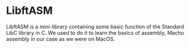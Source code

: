 # LibftASM

LibftASM is a mini-library containing some basic function of the Standard LibC library in C.
We used to do it to learn the basics of assembly, Macho assembly in our case as we were on MacOS.
